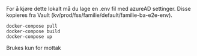 For å kjøre dette lokalt må du lage en .env fil med azureAD settinger. Disse kopieres fra Vault (kv/prod/fss/familie/default/familie-ba-e2e-env).
 
```
docker-compose pull
docker-compose build
docker-compose up
```

Brukes kun for mottak
